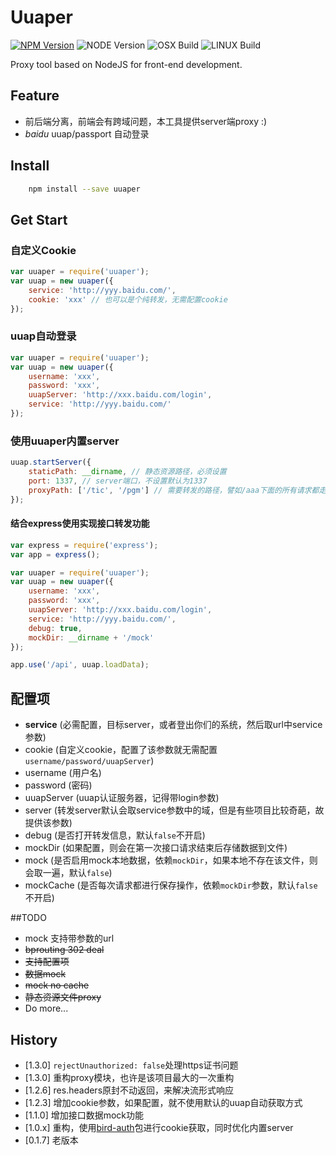 # Uuaper

[![NPM Version][npm-image]][npm-url]
![NODE Version][node-image]
![OSX Build][osx-image]
![LINUX Build][liunx-image]

Proxy tool based on NodeJS for front-end development.

## Feature

* 前后端分离，前端会有跨域问题，本工具提供server端proxy :)
* _baidu_ uuap/passport 自动登录

## Install

``` bash
    npm install --save uuaper
```

## Get Start

### 自定义Cookie

```js
var uuaper = require('uuaper');
var uuap = new uuaper({
    service: 'http://yyy.baidu.com/',
    cookie: 'xxx' // 也可以是个纯转发，无需配置cookie
});
```

### uuap自动登录

```js
var uuaper = require('uuaper');
var uuap = new uuaper({
    username: 'xxx',
    password: 'xxx',
    uuapServer: 'http://xxx.baidu.com/login',
    service: 'http://yyy.baidu.com/'
});
```

### 使用uuaper内置server

```js
uuap.startServer({
    staticPath: __dirname, // 静态资源路径，必须设置
    port: 1337, // server端口，不设置默认为1337
    proxyPath: ['/tic', '/pgm'] // 需要转发的路径，譬如/aaa下面的所有请求都走proxy
});
```

#### 结合express使用实现接口转发功能

```js
var express = require('express');
var app = express();

var uuaper = require('uuaper');
var uuap = new uuaper({
    username: 'xxx',
    password: 'xxx',
    uuapServer: 'http://xxx.baidu.com/login',
    service: 'http://yyy.baidu.com/',
    debug: true,
    mockDir: __dirname + '/mock'
});

app.use('/api', uuap.loadData);
```

## 配置项

- **service** (必需配置，目标server，或者登出你们的系统，然后取url中service参数)
- cookie (自定义cookie，配置了该参数就无需配置`username/password/uuapServer`)
- username  (用户名)
- password  (密码)
- uuapServer (uuap认证服务器，记得带login参数)
- server (转发server默认会取service参数中的域，但是有些项目比较奇葩，故提供该参数)
- debug (是否打开转发信息，默认`false`不开启)
- mockDir (如果配置，则会在第一次接口请求结束后存储数据到文件)
- mock (是否启用mock本地数据，依赖`mockDir`，如果本地不存在该文件，则会取一遍，默认`false`)
- mockCache (是否每次请求都进行保存操作，依赖`mockDir`参数，默认`false`不开启)

##TODO

*  mock 支持带参数的url
*  ~~bprouting 302 deal~~
*  ~~支持配置项~~
*  ~~数据mock~~
*  ~~mock no cache~~
*  ~~静态资源文件proxy~~
*  Do more...

## History

- [1.3.0] `rejectUnauthorized: false`处理https证书问题
- [1.3.0] 重构proxy模块，也许是该项目最大的一次重构
- [1.2.6] res.headers原封不动返回，来解决流形式响应
- [1.2.3] 增加cookie参数，如果配置，就不使用默认的uuap自动获取方式
- [1.1.0] 增加接口数据mock功能
- [1.0.x] 重构，使用[bird-auth](https://www.npmjs.com/package/bird-auth)包进行cookie获取，同时优化内置server
- [0.1.7] 老版本

[npm-image]: https://img.shields.io/badge/npm-v1.3.2-blue.svg
[npm-url]: https://npmjs.org/package/uuaper
[node-image]: https://img.shields.io/badge/node-v0.12.0%2B-yellow.svg
[osx-image]: https://img.shields.io/badge/OSX-passing-brightgreen.svg
[liunx-image]: https://img.shields.io/badge/Liunx-passing-brightgreen.svg
